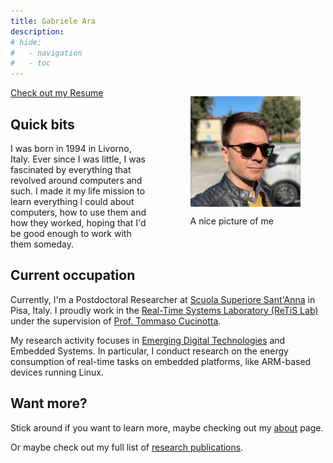 ```yaml
---
title: Gabriele Ara
description:
# hide:
#   - navigation
#   - toc
---
```


<style>
#about-profile {
  float: right;
  width: 35%;
  margin-left: 5em;
  margin-bottom: 5em;
}

#about-profile::after {
  content: "";
  clear: both;
  display: table;
}

#about-profile .square {
  position: relative;
  width: 100%;
  overflow: hidden;

}

#about-profile .square:after {
  content: "";
  display: block;
  padding-bottom: 100%;

}

#about-profile img {
  position: absolute;
  top: 50%;
  left: 50%;
  transform: translateX(-50%) translateY(-50%);
  width: 100%;
}

#about-profile figcaption {
  margin-top: 1em;
  text-align: left;
}

/* FIXME: absolute arbitrary number */
@media screen and (max-width: 700px) {
  #about-profile {
    float: none;
    width: 75%;
    margin-left: auto;
    margin-right: auto;
    margin-bottom: 1.5em;
  }

  #about-profile .square {
    border-radius: 50%;
    width: 60%;
    margin: auto;
  }

  #about-profile figcaption {
    text-align: center;
  }
}
</style>

<!-- Hello! I am Gabriele Ara. -->

<figure id="about-profile">
  <div class="square">
    <img src="../assets/images/profile.jpg" alt="Yup, that's me!" title="Yup, that's me!">
  </div>
  <figcaption class='caption'>A nice picture of me</figcaption>
</figure>

<!-- ## I'm looking for a new occupation -->

<a class='md-button md-button--primary upper' href='curriculum.html'>
  Check out my Resume
</a>

## Quick bits

I was born in 1994 in Livorno, Italy.
Ever since I was little, I was fascinated by everything that revolved around computers and such. I made it my life mission to learn everything I could about computers, how to use them and how they worked, hoping that I'd be good enough to work with them someday.

## Current occupation

Currently, I'm a Postdoctoral Researcher at [Scuola Superiore Sant'Anna](http://www.santannapisa.it) in Pisa, Italy. I proudly work in the [Real-Time Systems Laboratory (ReTiS Lab)](http://retis.santannapisa.it) under the supervision of [Prof. Tommaso Cucinotta](http://retis.sssup.it/~tommaso).

My research activity focuses in [Emerging Digital Technologies](http://www.santannapisa.it/en/education/international-phd-course-emerging-digital-technologies) and Embedded Systems. In particular, I conduct research on the energy consumption of real-time tasks on embedded platforms, like ARM-based devices running Linux.

## Want more?

Stick around if you want to learn more, maybe checking out my [about](about) page.

Or maybe check out my full list of [research publications](publications).
